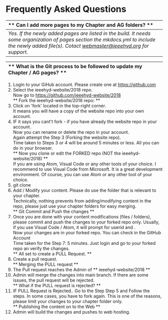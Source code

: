# Frequently Asked Questions

| ** Can I add more pages to my Chapter and AG folders? **    |
|:------------------------------------------------------------|
| _Yes. If the newly added pages are listed in the build. It needs some organization of pages section the mkdocs.yml to include the newly added file(s). Cotact webmaster@ieeehyd.org for support._ |  


| ** What is the Git process to be followed to update my Chapter / AG pages? **    |
|:---------------------------------------------------------------------------------|  
  
1. Login to your GiHub account. Please create one at https://github.com  
2. Select the ieeehyd-website/2018 repo.  
Now go to https://github.com/ieeehyd-website/2018  
** Fork the ieeehyd-website/2018 repo: **  
3. Click on 'fork' located in the top-right corner.  
It means you will have a copy of the website repo into your own account.  
4. IF it says you cant't fork - if you have already the website repo in your account.  
Now you can rename or delete the repo in your account.  
Again attempt the Step 3 (Forking the website repo).  
Time taken to Steps 3 or 4 will be around 5 minutes or less. All you can do in your browser.  
** Now you clone or edit the FORKED repo (NOT the ieeehyd-website/2018) **  
If you are using Atom, Visual Code or any other tools of your choice.
I recommend to use Visual Code from Microsoft. It is a great development environment. 
Of course, you can use Atom or any other tool of your choice.
5. git clone <your forked repo>  
6. Add / Modify your content. Please do use the folder that is relevant to your chapter.  
Technically, nothing prevents from adding/modifying content in the repo, please just use your chapter folders for easy merging.  
** Git Commit and Push the changes **  
7. Once you are done with your content modifications (files / folders), please commit and push the changes to your forked repo only. Usually, if you use Visual Code / Atom, it will prompt for userid <give your github account> and <password>.  
Now your changes are in your forked repo. You can check in the GitHub Account  
Time taken for the Step 7: 5 minutes. Just login and go to your forked repo an verify the changes.  
** All set to create a PULL Request. **    
8. Create a pull request.  
** Merging the PULL request **  
9. The Pull request reaches the Admin of ** ieeehyd-website/2018 **  
10. Admin will merge the changes into main branch. If there are some issues, the pull request will be rejected.  
** What if the PULL request is rejected?  **  
11. IF PULL Request is Rejected.. Go to the Step Step 5 and Follow the steps. In some cases, you have to fork again. This is one of the reasons, please limit your changes to your chapter folder only.  
** Publishing the content on to the Web **  
12. Admin will build the changes and pushes to web hosting. 

||
|---|

